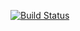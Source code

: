 [![Build Status](https://travis-ci.org/SammyDartnall10/sammys-ecommerce.svg?branch=master)](https://travis-ci.org/SammyDartnall10/sammys-ecommerce)

